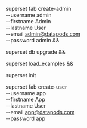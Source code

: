 superset fab create-admin \
    --username admin \
    --firstname Admin \
    --lastname User \
    --email admin@datapods.com \
    --password admin &&

superset db upgrade &&

superset load_examples &&

superset init

superset fab create-user \
    --username app \
    --firstname App \
    --lastname User \
    --email app@datapods.com \
    --password app